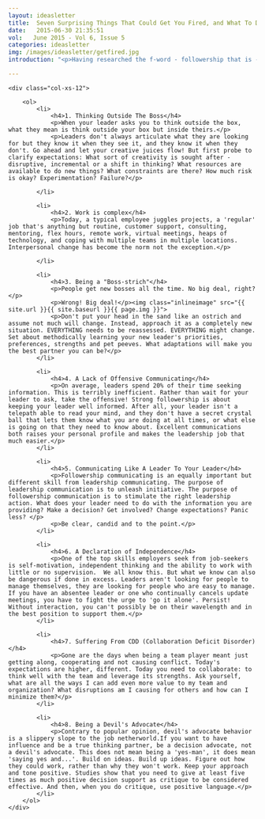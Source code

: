 ```yaml
---
layout: ideasletter
title:  Seven Surprising Things That Could Get You Fired, and What To Do About It
date:   2015-06-30 21:35:51
vol:   June 2015 - Vol 6, Issue 5
categories: ideasletter
img: /images/ideasletter/getfired.jpg
introduction: "<p>Having researched the f-word - followership that is - for ten years now, its impact on firing remains the most startling. In study after study, poor followership is one of the top three reasons for getting fired, and often it is the main reason. Like leadership, there are skills and habits you can develop to improve your followership and help bullet-proof your career. And the careers of those you work with.</p><p>May all your partnerships be generative!</p><p>Samantha & Marc</p><br><p><i>Leadership Is Half The Story</i> available now in bookstores and online bookstores all over.</p><br><p>Upcoming Events:</p><ul><li>June 16 Global Project Management Institute Webinar</li><li>June 18 Human Resources Professionals Association Dinner Guelph</li><li>June 23 Lean In Canada Event, The Spoke Club, Toronto</li><li>June 25 Association of Talent Development Webinar</li></ul>"

---
```


<div class="col-xs-12">

	<div class="col-xs-12">

		<ol>
			<li>
				<h4>1. Thinking Outside The Boss</h4>
				<p>When your leader asks you to think outside the box, what they mean is think outside your box but inside theirs.</p>
				<p>Leaders don't always articulate what they are looking for but they know it when they see it, and they know it when they don't. Go ahead and let your creative juices flow! But first probe to clarify expectations: What sort of creativity is sought after - disruptive, incremental or a shift in thinking? What resources are available to do new things? What constraints are there? How much risk is okay? Experimentation? Failure?</p>
				
			</li>

			<li>
				<h4>2. Work is complex</h4>
				<p>Today, a typical employee juggles projects, a 'regular' job that's anything but routine, customer support, consulting, mentoring, flex hours, remote work, virtual meetings, heaps of technology, and coping with multiple teams in multiple locations. Interpersonal change has become the norm not the exception.</p>
				
			</li>

			<li>
				<h4>3. Being a "Boss-strich"</h4>
				<p>People get new bosses all the time. No big deal, right?</p>
				<p>Wrong! Big deal!</p><img class="inlineimage" src="{{ site.url }}{{ site.baseurl }}{{ page.img }}">
				<p>Don't put your head in the sand like an ostrich and assume not much will change. Instead, approach it as a completely new situation. EVERYTHING needs to be reassessed. EVERYTHING might change. Set about methodically learning your new leader's priorities, preferences, strengths and pet peeves. What adaptations will make you the best partner you can be?</p>
			</li>

			<li>
				<h4>4. A Lack of Offensive Communicating</h4>
				<p>On average, leaders spend 20% of their time seeking information. This is terribly inefficient. Rather than wait for your leader to ask, take the offensive! Strong followership is about keeping your leader well informed. After all, your leader isn't a telepath able to read your mind, and they don't have a secret crystal ball that lets them know what you are doing at all times, or what else is going on that they need to know about. Excellent communications both raises your personal profile and makes the leadership job that much easier.</p>
			</li>
			
			<li>
				<h4>5. Communicating Like A Leader To Your Leader</h4>
				<p>Followership communicating is an equally important but different skill from leadership communicating. The purpose of leadership communication is to unleash initiative. The purpose of followership communication is to stimulate the right leadership action. What does your leader need to do with the information you are providing? Make a decision? Get involved? Change expectations? Panic less? </p>
				<p>Be clear, candid and to the point.</p>
			</li>

			<li>
				<h4>6. A Declaration of Independence</h4>
				<p>One of the top skills employers seek from job-seekers is self-motivation, independent thinking and the ability to work with little or no supervision.  We all know this. But what we know can also be dangerous if done in excess. Leaders aren't looking for people to manage themselves, they are looking for people who are easy to manage. If you have an absentee leader or one who continually cancels update meetings, you have to fight the urge to 'go it alone'. Persist! Without interaction, you can't possibly be on their wavelength and in the best position to support them.</p>
			</li>

			<li>
				<h4>7. Suffering From CDD (Collaboration Deficit Disorder)</h4>
				<p>Gone are the days when being a team player meant just getting along, cooperating and not causing conflict. Today's expectations are higher, different. Today you need to collaborate: to think well with the team and leverage its strengths. Ask yourself, what are all the ways I can add even more value to my team and organization? What disruptions am I causing for others and how can I minimize them?</p>
			</li>

			<li>
				<h4>8. Being a Devil's Advocate</h4>
				<p>Contrary to popular opinion, devil's advocate behavior is a slippery slope to the job netherworld.If you want to have influence and be a true thinking partner, be a decision advocate, not a devil's advocate. This does not mean being a 'yes-man', it does mean 'saying yes and...'. Build on ideas. Build up ideas. Figure out how they could work, rather than why they won't work. Keep your approach and tone positive. Studies show that you need to give at least five times as much positive decision support as critique to be considered effective. And then, when you do critique, use positive language.</p>
			</li>
		</ol>
	</div>
</div>